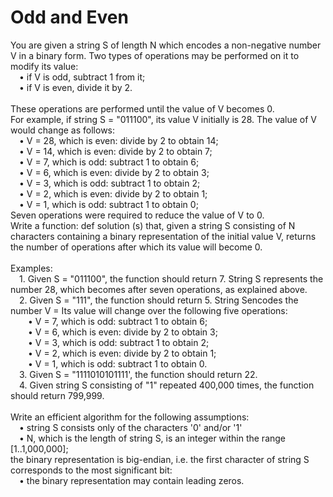 <h1>Odd and Even</h1>

You are given a string S of length N which encodes a non-negative number V in a binary form. Two types of operations may be performed on it to modify its value:
<br>&emsp;• if V is odd, subtract 1 from it;
<br>&emsp;• if V is even, divide it by 2.
<br><br>These operations are performed until the value of V becomes 0.
<br>For example, if string S = "011100", its value V initially is 28. The value of V would change as follows:
<br>&emsp;• V = 28, which is even: divide by 2 to obtain 14;
<br>&emsp;• V = 14, which is even: divide by 2 to obtain 7;
<br>&emsp;• V = 7, which is odd: subtract 1 to obtain 6;
<br>&emsp;• V = 6, which is even: divide by 2 to obtain 3;
<br>&emsp;• V = 3, which is odd: subtract 1 to obtain 2;
<br>&emsp;• V = 2, which is even: divide by 2 to obtain 1;
<br>&emsp;• V = 1, which is odd: subtract 1 to obtain 0;
<br>Seven operations were required to reduce the value of V to 0.
<br>Write a function: def solution (s) that, given a string S consisting of N characters containing a binary representation of the initial value V, returns the number of operations after which its value will become 0.
<br><br>Examples:
<br>&emsp;1. Given S = "011100", the function should return 7. String S represents the number 28, which becomes after seven operations, as explained above.
<br>&emsp;2. Given S = "111", the function should return 5. String Sencodes the number V = Its value will change over the following five operations:
<br>&emsp;&emsp;• V = 7, which is odd: subtract 1 to obtain 6;
<br>&emsp;&emsp;• V = 6, which is even: divide by 2 to obtain 3;
<br>&emsp;&emsp;• V = 3, which is odd: subtract 1 to obtain 2;
<br>&emsp;&emsp;• V = 2, which is even: divide by 2 to obtain 1;
<br>&emsp;&emsp;• V = 1, which is odd: subtract 1 to obtain 0.
<br>&emsp;3. Given S = "1111010101111', the function should return 22.
<br>&emsp;4. Given string S consisting of "1" repeated 400,000 times, the function should return 799,999.
<br><br>Write an efficient algorithm for the following assumptions:
<br>&emsp;• string S consists only of the characters '0' and/or '1'
<br>&emsp;• N, which is the length of string S, is an integer within the range [1..1,000,000];
<br>the binary representation is big-endian, i.e. the first character of string S corresponds to the most significant bit:
<br>&emsp;• the binary representation may contain leading zeros.

